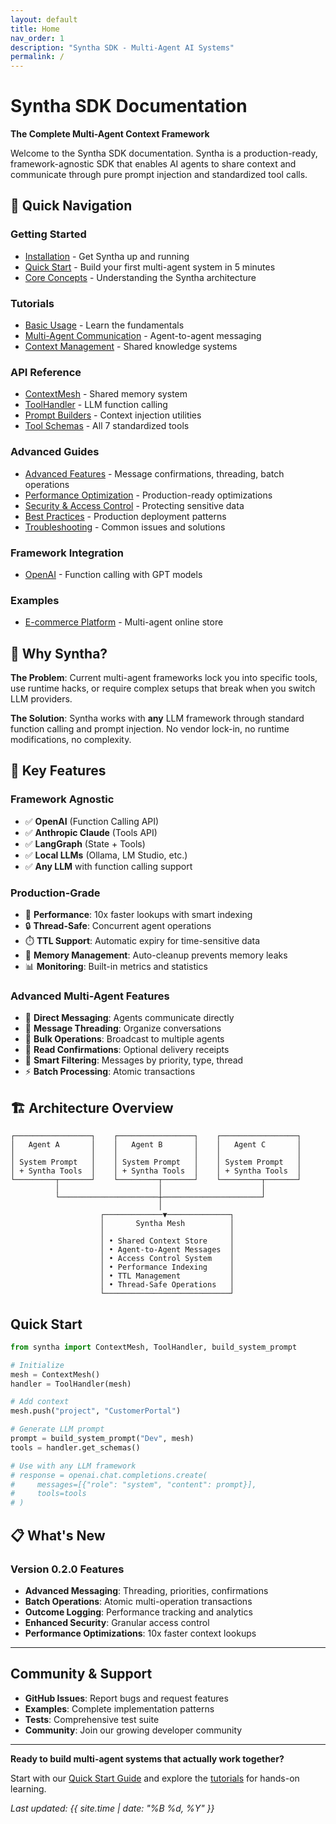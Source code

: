 ```yaml
---
layout: default
title: Home
nav_order: 1
description: "Syntha SDK - Multi-Agent AI Systems"
permalink: /
---
```


# Syntha SDK Documentation

**The Complete Multi-Agent Context Framework**

Welcome to the Syntha SDK documentation. Syntha is a production-ready, framework-agnostic SDK that enables AI agents to share context and communicate through pure prompt injection and standardized tool calls.

## 🚀 Quick Navigation

### Getting Started
- [Installation](guides/installation.html) - Get Syntha up and running
- [Quick Start](guides/quick-start.html) - Build your first multi-agent system in 5 minutes
- [Core Concepts](guides/core-concepts.html) - Understanding the Syntha architecture

### Tutorials
- [Basic Usage](tutorials/basic-usage.html) - Learn the fundamentals
- [Multi-Agent Communication](tutorials/agent-communication.html) - Agent-to-agent messaging
- [Context Management](tutorials/context-management.html) - Shared knowledge systems

### API Reference
- [ContextMesh](api/context-mesh.html) - Shared memory system
- [ToolHandler](api/tool-handler.html) - LLM function calling
- [Prompt Builders](api/prompt-builders.html) - Context injection utilities
- [Tool Schemas](api/tool-schemas.html) - All 7 standardized tools

### Advanced Guides
- [Advanced Features](guides/advanced-features.html) - Message confirmations, threading, batch operations
- [Performance Optimization](guides/performance.html) - Production-ready optimizations
- [Security & Access Control](guides/security.html) - Protecting sensitive data
- [Best Practices](guides/best-practices.html) - Production deployment patterns
- [Troubleshooting](guides/troubleshooting.html) - Common issues and solutions

### Framework Integration
- [OpenAI](guides/integrations/openai.html) - Function calling with GPT models

### Examples
- [E-commerce Platform](examples/ecommerce.html) - Multi-agent online store

## 🎯 Why Syntha?

**The Problem**: Current multi-agent frameworks lock you into specific tools, use runtime hacks, or require complex setups that break when you switch LLM providers.

**The Solution**: Syntha works with **any** LLM framework through standard function calling and prompt injection. No vendor lock-in, no runtime modifications, no complexity.

## 🔑 Key Features

### Framework Agnostic
- ✅ **OpenAI** (Function Calling API)
- ✅ **Anthropic Claude** (Tools API) 
- ✅ **LangGraph** (State + Tools)
- ✅ **Local LLMs** (Ollama, LM Studio, etc.)
- ✅ **Any LLM** with function calling support

### Production-Grade
- 🚀 **Performance**: 10x faster lookups with smart indexing
- 🔒 **Thread-Safe**: Concurrent agent operations
- ⏱️ **TTL Support**: Automatic expiry for time-sensitive data
- 🧹 **Memory Management**: Auto-cleanup prevents memory leaks
- 📊 **Monitoring**: Built-in metrics and statistics

### Advanced Multi-Agent Features
- 💬 **Direct Messaging**: Agents communicate directly
- 🧵 **Message Threading**: Organize conversations
- 📢 **Bulk Operations**: Broadcast to multiple agents
- 📝 **Read Confirmations**: Optional delivery receipts
- 🎯 **Smart Filtering**: Messages by priority, type, thread
- ⚡ **Batch Processing**: Atomic transactions

## 🏗️ Architecture Overview

```
┌─────────────────┐    ┌─────────────────┐    ┌─────────────────┐
│   Agent A       │    │   Agent B       │    │   Agent C       │
│                 │    │                 │    │                 │
│ System Prompt   │    │ System Prompt   │    │ System Prompt   │
│ + Syntha Tools  │    │ + Syntha Tools  │    │ + Syntha Tools  │
└─────────┬───────┘    └─────────┬───────┘    └─────────┬───────┘
          │                      │                      │
          └──────────────────────┼──────────────────────┘
                                 │
                    ┌─────────────▼──────────────┐
                    │       Syntha Mesh          │
                    │                            │
                    │ • Shared Context Store     │
                    │ • Agent-to-Agent Messages  │
                    │ • Access Control System    │
                    │ • Performance Indexing     │
                    │ • TTL Management           │
                    │ • Thread-Safe Operations   │
                    └────────────────────────────┘
```

## Quick Start

```python
from syntha import ContextMesh, ToolHandler, build_system_prompt

# Initialize
mesh = ContextMesh()
handler = ToolHandler(mesh)

# Add context
mesh.push("project", "CustomerPortal")

# Generate LLM prompt
prompt = build_system_prompt("Dev", mesh)
tools = handler.get_schemas()

# Use with any LLM framework
# response = openai.chat.completions.create(
#     messages=[{"role": "system", "content": prompt}],
#     tools=tools
# )
```

## 📋 What's New

### Version 0.2.0 Features
- **Advanced Messaging**: Threading, priorities, confirmations
- **Batch Operations**: Atomic multi-operation transactions
- **Outcome Logging**: Performance tracking and analytics
- **Enhanced Security**: Granular access control
- **Performance Optimizations**: 10x faster context lookups

---

## Community & Support

- **GitHub Issues**: Report bugs and request features
- **Examples**: Complete implementation patterns
- **Tests**: Comprehensive test suite
- **Community**: Join our growing developer community

---

**Ready to build multi-agent systems that actually work together?**

Start with our [Quick Start Guide](guides/quick-start.html) and explore the [tutorials](tutorials/) for hands-on learning.

*Last updated: {{ site.time | date: "%B %d, %Y" }}*

